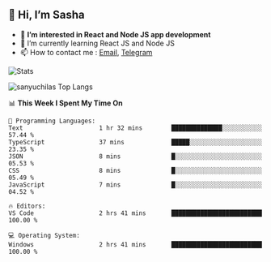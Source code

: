 ## 👋 Hi, I’m Sasha

- 👀 **I’m interested in React and Node JS app development** 
- 🌱 I’m currently learning React JS and Node JS
- 📫 How to contact me : [Email](mailto:sanyuchilas@gmail.com), [Telegram](https://t.me/sanyuchilas)

![Stats](https://github-readme-stats.vercel.app/api?username=sanyuchilas&show_icons=true&theme=react&hide=issues&count_private=true&layout=compact)

![sanyuchilas Top Langs](https://github-readme-stats.vercel.app/api/top-langs/?username=sanyuchilas&theme=react&hide_border=true&include_all_commits=true&count_private=true)

<!--START_SECTION:waka-->
📊 **This Week I Spent My Time On** 

```text
💬 Programming Languages: 
Text                     1 hr 32 mins        ██████████████░░░░░░░░░░░   57.44 % 
TypeScript               37 mins             █████░░░░░░░░░░░░░░░░░░░░   23.35 % 
JSON                     8 mins              █░░░░░░░░░░░░░░░░░░░░░░░░   05.53 % 
CSS                      8 mins              █░░░░░░░░░░░░░░░░░░░░░░░░   05.49 % 
JavaScript               7 mins              █░░░░░░░░░░░░░░░░░░░░░░░░   04.52 % 

🔥 Editors: 
VS Code                  2 hrs 41 mins       █████████████████████████   100.00 % 

💻 Operating System: 
Windows                  2 hrs 41 mins       █████████████████████████   100.00 % 

```


<!--END_SECTION:waka-->
